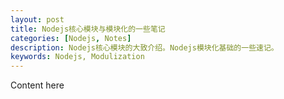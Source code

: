 ```yaml
---
layout: post
title: Nodejs核心模块与模块化的一些笔记
categories: [Nodejs, Notes]
description: Nodejs核心模块的大致介绍。Nodejs模块化基础的一些速记。
keywords: Nodejs, Modulization
---
```


Content here